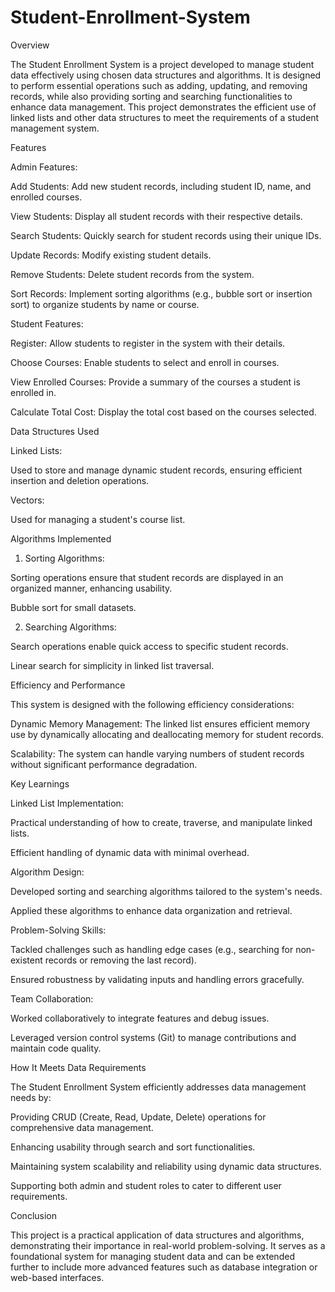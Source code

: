 # Student-Enrollment-System
Overview

The Student Enrollment System is a project developed to manage student data effectively using chosen data structures and algorithms. It is designed to perform essential operations such as adding, updating, and removing records, while also providing sorting and searching functionalities to enhance data management. This project demonstrates the efficient use of linked lists and other data structures to meet the requirements of a student management system.

Features

Admin Features:

Add Students: Add new student records, including student ID, name, and enrolled courses.

View Students: Display all student records with their respective details.

Search Students: Quickly search for student records using their unique IDs.

Update Records: Modify existing student details.

Remove Students: Delete student records from the system.

Sort Records: Implement sorting algorithms (e.g., bubble sort or insertion sort) to organize students by name or course.

Student Features:

Register: Allow students to register in the system with their details.

Choose Courses: Enable students to select and enroll in courses.

View Enrolled Courses: Provide a summary of the courses a student is enrolled in.

Calculate Total Cost: Display the total cost based on the courses selected.

Data Structures Used

Linked Lists:

Used to store and manage dynamic student records, ensuring efficient insertion and deletion operations.

Vectors:

Used for managing a student's course list.

Algorithms Implemented

1. Sorting Algorithms:

Sorting operations ensure that student records are displayed in an organized manner, enhancing usability.

Bubble sort for small datasets.

2. Searching Algorithms:

Search operations enable quick access to specific student records.

Linear search for simplicity in linked list traversal.

Efficiency and Performance

This system is designed with the following efficiency considerations:

Dynamic Memory Management: The linked list ensures efficient memory use by dynamically allocating and deallocating memory for student records.

Scalability: The system can handle varying numbers of student records without significant performance degradation.

Key Learnings

Linked List Implementation:

Practical understanding of how to create, traverse, and manipulate linked lists.

Efficient handling of dynamic data with minimal overhead.

Algorithm Design:

Developed sorting and searching algorithms tailored to the system's needs.

Applied these algorithms to enhance data organization and retrieval.

Problem-Solving Skills:

Tackled challenges such as handling edge cases (e.g., searching for non-existent records or removing the last record).

Ensured robustness by validating inputs and handling errors gracefully.

Team Collaboration:

Worked collaboratively to integrate features and debug issues.

Leveraged version control systems (Git) to manage contributions and maintain code quality.

How It Meets Data Requirements

The Student Enrollment System efficiently addresses data management needs by:

Providing CRUD (Create, Read, Update, Delete) operations for comprehensive data management.

Enhancing usability through search and sort functionalities.

Maintaining system scalability and reliability using dynamic data structures.

Supporting both admin and student roles to cater to different user requirements.

Conclusion

This project is a practical application of data structures and algorithms, demonstrating their importance in real-world problem-solving. It serves as a foundational system for managing student data and can be extended further to include more advanced features such as database integration or web-based interfaces.
